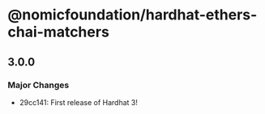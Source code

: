 # @nomicfoundation/hardhat-ethers-chai-matchers

## 3.0.0

### Major Changes

- 29cc141: First release of Hardhat 3!
